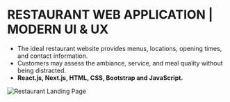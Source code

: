 # RESTAURANT WEB APPLICATION | MODERN UI & UX
  
  - The ideal restaurant website provides menus, locations, opening times,
    and contact information.
  - Customers may assess the ambiance, service, and meal quality without
    being distracted.
  - **React.js, Next.js, HTML, CSS, Bootstrap and JavaScript.**



![Restaurant Landing Page](https://i.ibb.co/5jxBKpw/image.png)

